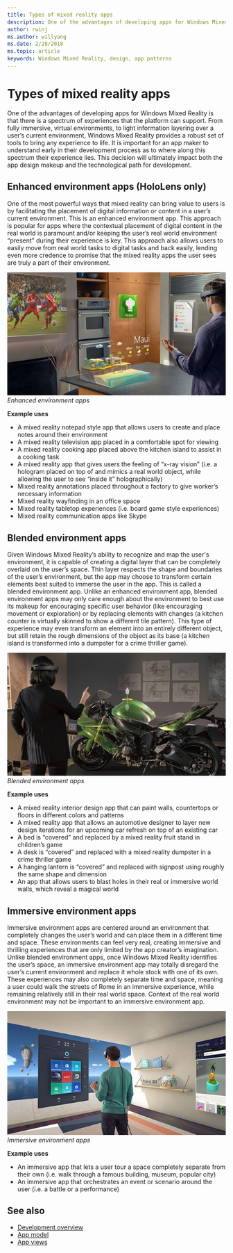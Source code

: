 ```yaml
---
title: Types of mixed reality apps
description: One of the advantages of developing apps for Windows Mixed Reality is that there is a spectrum of experiences that the platform can support from fully immersive, virtual environments, to light information layering over a user’s current environmentl.
author: rwinj
ms.author: willyang
ms.date: 2/28/2018
ms.topic: article
keywords: Windows Mixed Reality, design, app patterns
---
```




# Types of mixed reality apps

One of the advantages of developing apps for Windows Mixed Reality is that there is a spectrum of experiences that the platform can support. From fully immersive, virtual environments, to light information layering over a user’s current environment, Windows Mixed Reality provides a robust set of tools to bring any experience to life. It is important for an app maker to understand early in their development process as to where along this spectrum their experience lies. This decision will ultimately impact both the app design makeup and the technological path for development.

## Enhanced environment apps (HoloLens only)

One of the most powerful ways that mixed reality can bring value to users is by facilitating the placement of digital information or content in a user’s current environment. This is an enhanced environment app. This approach is popular for apps where the contextual placement of digital content in the real world is paramount and/or keeping the user’s real world environment “present” during their experience is key. This approach also allows users to easily move from real world tasks to digital tasks and back easily, lending even more credence to promise that the mixed reality apps the user sees are truly a part of their environment.

![Enhanced environment apps](images/enhancedenvironmentapps-640px.jpg)<br>
*Enhanced environment apps*

**Example uses**
* A mixed reality notepad style app that allows users to create and place notes around their environment
* A mixed reality television app placed in a comfortable spot for viewing
* A mixed reality cooking app placed above the kitchen island to assist in a cooking task
* A mixed reality app that gives users the feeling of “x-ray vision” (i.e. a hologram placed on top of and mimics a real world object, while allowing the user to see “inside it” holographically)
* Mixed reality annotations placed throughout a factory to give worker’s necessary information
* Mixed reality wayfinding in an office space
* Mixed reality tabletop experiences (i.e. board game style experiences)
* Mixed reality communication apps like Skype

## Blended environment apps

Given Windows Mixed Reality’s ability to recognize and map the user's environment, it is capable of creating a digital layer that can be completely overlaid on the user’s space. Thin layer respects the shape and boundaries of the user’s environment, but the app may choose to transform certain elements best suited to immerse the user in the app. This is called a blended environment app. Unlike an enhanced environment app, blended environment apps may only care enough about the environment to best use its makeup for encouraging specific user behavior (like encouraging movement or exploration) or by replacing elements with changes (a kitchen counter is virtually skinned to show a different tile pattern). This type of experience may even transform an element into an entirely different object, but still retain the rough dimensions of the object as its base (a kitchen island is transformed into a dumpster for a crime thriller game).

![Blended environment apps](images/blendedenvironmentapps-640px.jpg)<br>
*Blended environment apps*

**Example uses**
* A mixed reality interior design app that can paint walls, countertops or floors in different colors and patterns
* A mixed reality app that allows an automotive designer to layer new design iterations for an upcoming car refresh on top of an existing car
* A bed is “covered” and replaced by a mixed reality fruit stand in children’s game
* A desk is “covered” and replaced with a mixed reality dumpster in a crime thriller game
* A hanging lantern is “covered” and replaced with signpost using roughly the same shape and dimension
* An app that allows users to blast holes in their real or immersive world walls, which reveal a magical world

## Immersive environment apps

Immersive environment apps are centered around an environment that completely changes the user’s world and can place them in a different time and space. These environments can feel very real, creating immersive and thrilling experiences that are only limited by the app creator’s imagination. Unlike blended environment apps, once Windows Mixed Reality identifies the user’s space, an immersive environment app may totally disregard the user’s current environment and replace it whole stock with one of its own. These experiences may also completely separate time and space, meaning a user could walk the streets of Rome in an immersive experience, while remaining relatively still in their real world space. Context of the real world environment may not be important to an immersive environment app.

![Immersive environment apps](images/windows-mixed-reality-640px.jpg)<br>
*Immersive environment apps*

**Example uses**
* An immersive app that lets a user tour a space completely separate from their own (i.e. walk through a famous building, museum, popular city)
* An immersive app that orchestrates an event or scenario around the user (i.e. a battle or a performance)

## See also
* [Development overview](development-overview.md)
* [App model](app-model.md)
* [App views](app-views.md)
